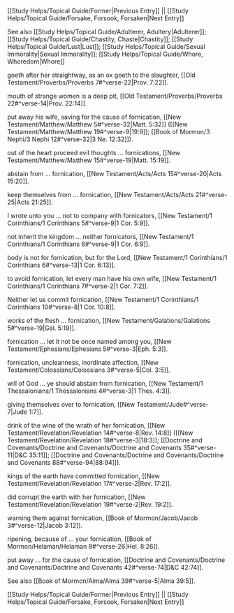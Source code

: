 [[Study Helps/Topical Guide/Former|Previous Entry]]  ||  [[Study Helps/Topical Guide/Forsake, Forsook, Forsaken|Next Entry]]

 See also [[Study Helps/Topical Guide/Adulterer, Adultery|Adulterer]]; [[Study Helps/Topical Guide/Chastity, Chaste|Chastity]]; [[Study Helps/Topical Guide/Lust|Lust]]; [[Study Helps/Topical Guide/Sexual Immorality|Sexual Immorality]]; [[Study Helps/Topical Guide/Whore, Whoredom|Whore]]

 goeth after her straightway, as an ox goeth to the slaughter, [[Old Testament/Proverbs/Proverbs 7#^verse-22|Prov. 7:22]].

 mouth of strange women is a deep pit, [[Old Testament/Proverbs/Proverbs 22#^verse-14|Prov. 22:14]].

 put away his wife, saving for the cause of fornication, [[New Testament/Matthew/Matthew 5#^verse-32|Matt. 5:32]] ([[New Testament/Matthew/Matthew 19#^verse-9|19:9]]; [[Book of Mormon/3 Nephi/3 Nephi 12#^verse-32|3 Ne. 12:32]]).

 out of the heart proceed evil thoughts ... fornications, [[New Testament/Matthew/Matthew 15#^verse-19|Matt. 15:19]].

 abstain from ... fornication, [[New Testament/Acts/Acts 15#^verse-20|Acts 15:20]].

 keep themselves from ... fornication, [[New Testament/Acts/Acts 21#^verse-25|Acts 21:25]].

 I wrote unto you ... not to company with fornicators, [[New Testament/1 Corinthians/1 Corinthians 5#^verse-9|1 Cor. 5:9]].

 not inherit the kingdom ... neither fornicators, [[New Testament/1 Corinthians/1 Corinthians 6#^verse-9|1 Cor. 6:9]].

 body is not for fornication, but for the Lord, [[New Testament/1 Corinthians/1 Corinthians 6#^verse-13|1 Cor. 6:13]].

 to avoid fornication, let every man have his own wife, [[New Testament/1 Corinthians/1 Corinthians 7#^verse-2|1 Cor. 7:2]].

 Neither let us commit fornication, [[New Testament/1 Corinthians/1 Corinthians 10#^verse-8|1 Cor. 10:8]].

 works of the flesh ... fornication, [[New Testament/Galations/Galations 5#^verse-19|Gal. 5:19]].

 fornication ... let it not be once named among you, [[New Testament/Ephesians/Ephesians 5#^verse-3|Eph. 5:3]].

 fornication, uncleanness, inordinate affection, [[New Testament/Colossians/Colossians 3#^verse-5|Col. 3:5]].

 will of God ... ye should abstain from fornication, [[New Testament/1 Thessalonians/1 Thessalonians 4#^verse-3|1 Thes. 4:3]].

 giving themselves over to fornication, [[New Testament/Jude#^verse-7|Jude 1:7]].

 drink of the wine of the wrath of her fornication, [[New Testament/Revelation/Revelation 14#^verse-8|Rev. 14:8]] ([[New Testament/Revelation/Revelation 18#^verse-3|18:3]]; [[Doctrine and Covenants/Doctrine and Covenants/Doctrine and Covenants 35#^verse-11|D&C 35:11]]; [[Doctrine and Covenants/Doctrine and Covenants/Doctrine and Covenants 88#^verse-94|88:94]]).

 kings of the earth have committed fornication, [[New Testament/Revelation/Revelation 17#^verse-2|Rev. 17:2]].

 did corrupt the earth with her fornication, [[New Testament/Revelation/Revelation 19#^verse-2|Rev. 19:2]].

 warning them against fornication, [[Book of Mormon/Jacob/Jacob 3#^verse-12|Jacob 3:12]].

 ripening, because of ... your fornication, [[Book of Mormon/Helaman/Helaman 8#^verse-26|Hel. 8:26]].

 put away ... for the cause of fornication, [[Doctrine and Covenants/Doctrine and Covenants/Doctrine and Covenants 42#^verse-74|D&C 42:74]].

 See also [[Book of Mormon/Alma/Alma 39#^verse-5|Alma 39:5]].

[[Study Helps/Topical Guide/Former|Previous Entry]]  ||  [[Study Helps/Topical Guide/Forsake, Forsook, Forsaken|Next Entry]]